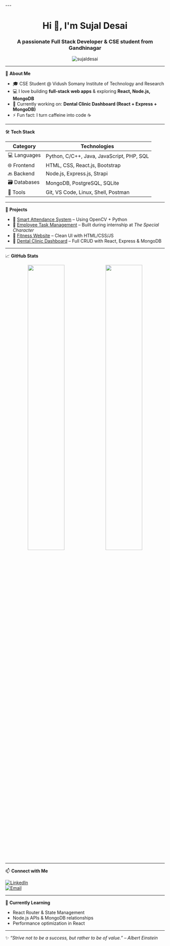 ---<h1 align="center">Hi 👋, I'm Sujal Desai</h1>
<h3 align="center">A passionate Full Stack Developer & CSE student from Gandhinagar</h3>

<p align="center">
  <img src="https://komarev.com/ghpvc/?username=sujaldesai&label=Profile%20views&color=0e75b6&style=flat" alt="sujaldesai" />
</p>

---

🌟 **About Me**

- 🎓 CSE Student @ Vidush Somany Institute of Technology and Research
- 💻 I love building **full-stack web apps** & exploring **React, Node.js, MongoDB**
- 🔭 Currently working on: **Dental Clinic Dashboard (React + Express + MongoDB)**
- ⚡ Fun fact: I turn caffeine into code ☕

---

🛠️ **Tech Stack**

| Category       | Technologies |
| -------------- | ------------ |
| 💻 Languages   | Python, C/C++, Java, JavaScript, PHP, SQL |
| 🌐 Frontend    | HTML, CSS, React.js, Bootstrap |
| 🔙 Backend     | Node.js, Express.js, Strapi |
| 🗃️ Databases   | MongoDB, PostgreSQL, SQLite |
| 🔧 Tools       | Git, VS Code, Linux, Shell, Postman |

---

🚀 **Projects**

- 🔹 [Smart Attendance System](#) – Using OpenCV + Python  
- 🔹 [Employee Task Management](#) – Built during internship at *The Special Character*  
- 🔹 [Fitness Website](#) – Clean UI with HTML/CSS/JS  
- 🔹 [Dental Clinic Dashboard](#) – Full CRUD with React, Express & MongoDB

---

📈 **GitHub Stats**

<p align="center">
  <img width="48%" src="https://github-readme-stats.vercel.app/api?username=sujaldesai&show_icons=true&theme=tokyonight" />
  <img width="48%" src="https://github-readme-streak-stats.herokuapp.com/?user=sujaldesai&theme=tokyonight" />
</p>

---

📫 **Connect with Me**

[![LinkedIn](https://img.shields.io/badge/-LinkedIn-blue?logo=Linkedin&style=flat-square)](www.linkedin.com/in/sujal-desai-419918301)  
[![Email](https://img.shields.io/badge/-Email-c14438?style=flat-square&logo=Gmail&logoColor=white)](mailto:sujaldesai4903@gmail.com)

---

🧠 **Currently Learning**
- React Router & State Management  
- Node.js APIs & MongoDB relationships  
- Performance optimization in React

---

✨ *“Strive not to be a success, but rather to be of value.” – Albert Einstein*

